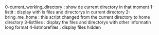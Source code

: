 0-current_working_directory : show de current directory in that moment
1-listit : display with ls files and directorys in current directory
2-bring_me_home : this script changed from the current directory to home directory
3-listfiles : display the files and directorys with other informatin long format
4-listmorefiles : display files  hidden 